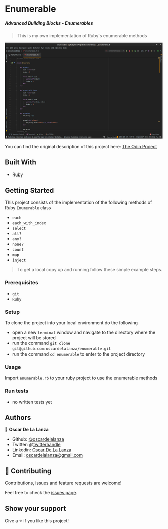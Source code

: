 # Enumerable

##### Advanced Building Blocks - Enumerables

> This is my own implementation of  Ruby's enumerable methods 

![screenshot](enum.png)

You can find the original description of this project here: 
[The Odin Project](https://www.theodinproject.com/courses/ruby-programming/lessons/advanced-building-blocks)

## Built With

- Ruby

## Getting Started

This project consists of the implementation of the following methods of Ruby `Enumerable` class
- `each`
- `each_with_index`
- `select`
- `all?`
- `any?`
- `none?`
- `count`
- `map`
- `inject`

> To get a local copy up and running follow these simple example steps.
 
### Prerequisites

- `git`
- `Ruby`

### Setup

To clone the project into your local environment do the following

- open a new `terminal` window and navigate to the directory where the project will be stored
- run the command `git clone git@github.com:oscardelalanza/enumerable.git`
- run the command `cd enumerable` to enter to the project directory

### Usage

Import `enumerable.rb` to your ruby project to use the enumerable methods

### Run tests

- no written tests yet

## Authors

👤 **Oscar De La Lanza**

- Github: [@oscardelalanza](https://github.com/oscardelalanza)
- Twitter: [@twitterhandle](https://twitter.com/oscardelalanza)
- Linkedin: [Oscar De La Lanza](https://linkedin.com/in/oscardelalanza/)
- Email: oscardelalanza@gmail.com

## 🤝 Contributing

Contributions, issues and feature requests are welcome!

Feel free to check the [issues page](issues/).

## Show your support

Give a ⭐️ if you like this project!
